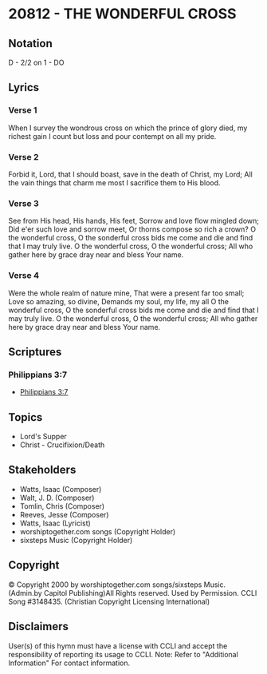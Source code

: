 # 20812 - THE WONDERFUL CROSS

## Notation

D - 2/2 on 1 - DO

## Lyrics

### Verse 1

When I survey the wondrous cross on which the prince of glory died, my richest gain I count but loss and pour contempt on all my pride.

### Verse 2

Forbid it, Lord, that I should boast, save in the death of Christ, my Lord; All the vain things that charm me most I sacrifice them to His blood.

### Verse 3

See from His head, His hands, His feet, Sorrow and love flow mingled down; Did e'er such love and sorrow meet, Or thorns compose so rich a crown? O the wonderful cross, O the sonderful cross bids me come and die and find that I may truly live. O the wonderful cross, O the wonderful cross; All who gather here by grace dray near and bless Your name.

### Verse 4

Were the whole realm of nature mine, That were a present far too small; Love so amazing, so divine, Demands my soul, my life, my all O the wonderful cross, O the sonderful cross bids me come and die and find that I may truly live. O the wonderful cross, O the wonderful cross; All who gather here by grace dray near and bless Your name.


## Scriptures

### Philippians 3:7

- [Philippians 3:7](https://www.biblegateway.com/passage/?search=Philippians%203%3A7)


## Topics

- Lord's Supper
- Christ - Crucifixion/Death

## Stakeholders

- Watts, Isaac (Composer)
- Walt, J. D. (Composer)
- Tomlin, Chris (Composer)
- Reeves, Jesse (Composer)
- Watts, Isaac (Lyricist)
- worshiptogether.com songs (Copyright Holder)
- sixsteps Music (Copyright Holder)

## Copyright

© Copyright 2000 by worshiptogether.com songs/sixsteps Music. (Admin.by Capitol Publishing)All Rights reserved. Used by Permission. CCLI Song #3148435.
(Christian Copyright Licensing International)

## Disclaimers

User(s) of this hymn must have a license with CCLI and accept the responsibility of reporting its usage to CCLI.
Note: Refer to "Additional Information" For contact information.

